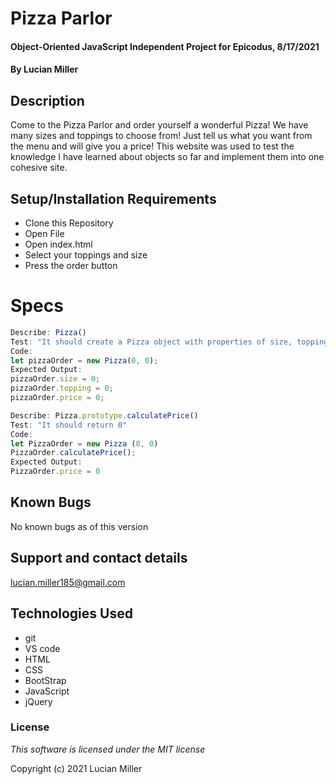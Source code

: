# Pizza Parlor

#### Object-Oriented JavaScript Independent Project for Epicodus, 8/17/2021

#### By Lucian Miller

## Description

Come to the Pizza Parlor and order yourself a wonderful Pizza! We have many sizes and toppings to choose from! Just tell us what you want from the menu and will give you a price! This website was used to test the knowledge I have learned about objects so far and implement them into one cohesive site.

## Setup/Installation Requirements

* Clone this Repository
* Open File
* Open index.html
* Select your toppings and size
* Press the order button

# Specs

```js
Describe: Pizza()
Test: "It should create a Pizza object with properties of size, topping and price equaling 0"
Code: 
let pizzaOrder = new Pizza(0, 0);
Expected Output: 
pizzaOrder.size = 0;
pizzaOrder.topping = 0;
pizzaOrder.price = 0;

Describe: Pizza.prototype.calculatePrice()
Test: "It should return 0"
Code:
let PizzaOrder = new Pizza (0, 0)
PizzaOrder.calculatePrice();
Expected Output:
PizzaOrder.price = 0
```

## Known Bugs

No known bugs as of this version

## Support and contact details

lucian.miller185@gmail.com

## Technologies Used

* git
* VS code
* HTML
* CSS
* BootStrap
* JavaScript
* jQuery

### License

*This software is licensed under the MIT license*

Copyright (c) 2021 Lucian Miller
